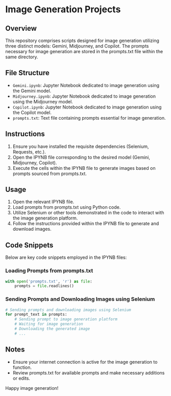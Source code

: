 # Image Generation Projects

## Overview
This repository comprises scripts designed for image generation utilizing three distinct models: Gemini, Midjourney, and Copilot. The prompts necessary for image generation are stored in the prompts.txt file within the same directory.

## File Structure
- `Gemini.ipynb`: Jupyter Notebook dedicated to image generation using the Gemini model.
- `Midjourney.ipynb`: Jupyter Notebook dedicated to image generation using the Midjourney model.
- `Copilot.ipynb`: Jupyter Notebook dedicated to image generation using the Copilot model.
- `prompts.txt`: Text file containing prompts essential for image generation.

## Instructions
1. Ensure you have installed the requisite dependencies (Selenium, Requests, etc.).
2. Open the IPYNB file corresponding to the desired model (Gemini, Midjourney, Copilot).
3. Execute the cells within the IPYNB file to generate images based on prompts sourced from prompts.txt.

## Usage
1. Open the relevant IPYNB file.
2. Load prompts from prompts.txt using Python code.
3. Utilize Selenium or other tools demonstrated in the code to interact with the image generation platform.
4. Follow the instructions provided within the IPYNB file to generate and download images.

## Code Snippets
Below are key code snippets employed in the IPYNB files:

### Loading Prompts from prompts.txt
```python
with open('prompts.txt', 'r') as file:
    prompts = file.readlines()
```

### Sending Prompts and Downloading Images using Selenium
```python
# Sending prompts and downloading images using Selenium
for prompt_text in prompts:
    # Sending prompt to image generation platform
    # Waiting for image generation
    # Downloading the generated image
    # ...
```

## Notes
- Ensure your internet connection is active for the image generation to function.
- Review prompts.txt for available prompts and make necessary additions or edits.

Happy image generation!
